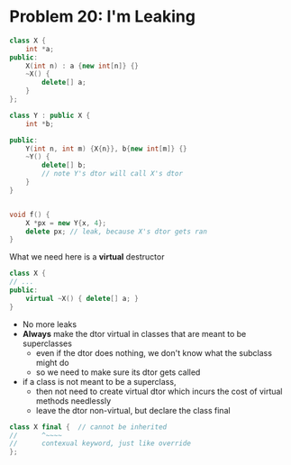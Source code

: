 # Problem 20: I'm Leaking 

``` C++
class X {
    int *a;
public:
    X(int n) : a {new int[n]} {}
    ~X() {
        delete[] a;
    }
};

class Y : public X {
    int *b;

public:
    Y(int n, int m) {X{n}}, b{new int[m]} {}
    ~Y() {
        delete[] b;
        // note Y's dtor will call X's dtor 
    }
}


void f() {
    X *px = new Y{x, 4};
    delete px; // leak, because X's dtor gets ran 
}
```

What we need here is a __virtual__ destructor 

``` C++
class X {
// ...
public:
    virtual ~X() { delete[] a; }
}
```

- No more leaks 
- __Always__ make the dtor virtual in classes that are meant to be superclasses 
    - even if the dtor does nothing, we don't know what the subclass might do 
    - so we need to make sure its dtor gets called 
- if a class is not meant to be a superclass, 
    - then not need to create virtual dtor which incurs the cost of virtual methods needlessly 
    - leave the dtor non-virtual, but declare the class final 

``` C++
class X final {  // cannot be inherited 
//      ^~~~~
//      contexual keyword, just like override 
};
```



















